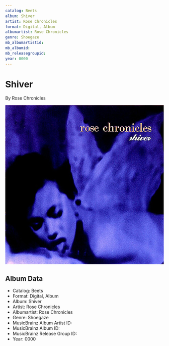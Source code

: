 ```yaml
---
catalog: Beets
album: Shiver
artist: Rose Chronicles
format: Digital, Album
albumartist: Rose Chronicles
genre: Shoegaze
mb_albumartistid: 
mb_albumid: 
mb_releasegroupid: 
year: 0000
---
```


# Shiver

By Rose Chronicles

![](../../assets/beetscovers/Rose_Chronicles-Shiver.jpg)

## Album Data

- Catalog: Beets
- Format: Digital, Album
- Album: Shiver
- Artist: Rose Chronicles
- Albumartist: Rose Chronicles
- Genre: Shoegaze
- MusicBrainz Album Artist ID: 
- MusicBrainz Album ID: 
- MusicBrainz Release Group ID: 
- Year: 0000

